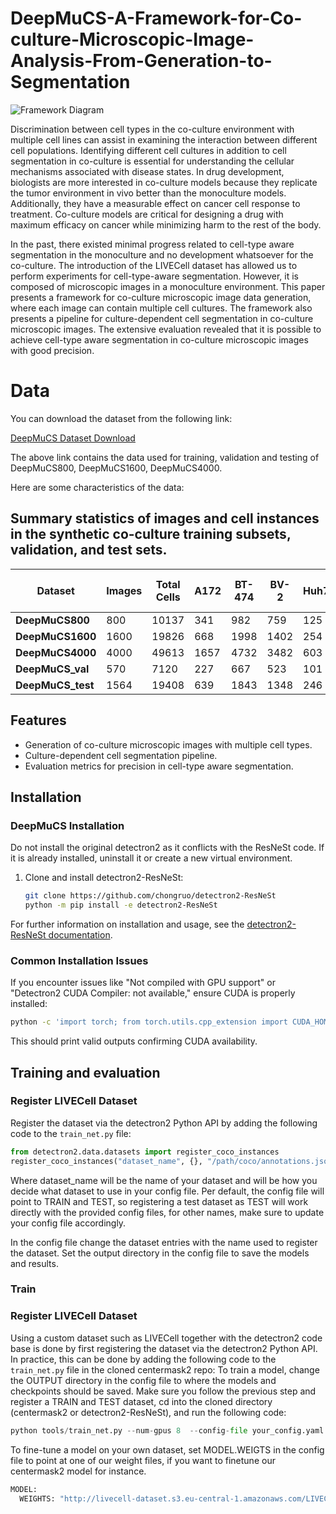 # DeepMuCS-A-Framework-for-Co-culture-Microscopic-Image-Analysis-From-Generation-to-Segmentation

![Framework Diagram](images/framework_diagram.png)

Discrimination between cell types in the co-culture environment with multiple cell lines can assist in examining the interaction between different cell populations. Identifying different cell cultures in addition to cell segmentation in co-culture is essential for understanding the cellular mechanisms associated with disease states. In drug development, biologists are more interested in co-culture models because they replicate the tumor environment in vivo better than the monoculture models. Additionally, they have a measurable effect on cancer cell response to treatment. Co-culture models are critical for designing a drug with maximum efficacy on cancer while minimizing harm to the rest of the body.

In the past, there existed minimal progress related to cell-type aware segmentation in the monoculture and no development whatsoever for the co-culture. The introduction of the LIVECell dataset has allowed us to perform experiments for cell-type-aware segmentation. However, it is composed of microscopic images in a monoculture environment. This paper presents a framework for co-culture microscopic image data generation, where each image can contain multiple cell cultures. The framework also presents a pipeline for culture-dependent cell segmentation in co-culture microscopic images. The extensive evaluation revealed that it is possible to achieve cell-type aware segmentation in co-culture microscopic images with good precision.

# Data

You can download the dataset from the following link:

[DeepMuCS Dataset Download](https://cloud.dfki.de/owncloud/index.php/s/ZRFRjQgmxo8ocqp)

The above link contains the data used for training, validation and testing of DeepMuCS800, DeepMuCS1600, DeepMuCS4000.

Here are some characteristics of the data:

## Summary statistics of images and cell instances in the synthetic co-culture training subsets, validation, and test sets.
| **Dataset**       | **Images** | **Total Cells** | **A172** | **BT-474** | **BV-2** | **Huh7** | **MCF7** | **SH-SY5Y** | **SkBr3** | **SK-OV-3** |
|-------------------|------------|-----------------|----------|------------|----------|----------|----------|-------------|-----------|-------------|
| **DeepMuCS800**   | 800        | 10137           | 341      | 982        | 759      | 125      | 1207     | 3630        | 2926      | 167         |
| **DeepMuCS1600**  | 1600       | 19826           | 668      | 1998       | 1402     | 254      | 2347     | 6984        | 5808      | 365         |
| **DeepMuCS4000**  | 4000       | 49613           | 1657     | 4732       | 3482     | 603      | 6031     | 17772       | 14438     | 898         |
| **DeepMuCS_val**  | 570        | 7120            | 227      | 667        | 523      | 101      | 875      | 2519        | 2092      | 116         |
| **DeepMuCS_test** | 1564       | 19408           | 639      | 1843       | 1348     | 246      | 2388     | 6952        | 5668      | 324         |


## Features

- Generation of co-culture microscopic images with multiple cell types.
- Culture-dependent cell segmentation pipeline.
- Evaluation metrics for precision in cell-type aware segmentation.

## Installation

### DeepMuCS Installation

Do not install the original detectron2 as it conflicts with the ResNeSt code. If it is already installed, uninstall it or create a new virtual environment.

1. Clone and install detectron2-ResNeSt:
    ```bash
    git clone https://github.com/chongruo/detectron2-ResNeSt
    python -m pip install -e detectron2-ResNeSt
    ```

For further information on installation and usage, see the [detectron2-ResNeSt documentation](https://github.com/chongruo/detectron2-ResNeSt).

### Common Installation Issues

If you encounter issues like "Not compiled with GPU support" or "Detectron2 CUDA Compiler: not available," ensure CUDA is properly installed:
```bash
python -c 'import torch; from torch.utils.cpp_extension import CUDA_HOME; print(torch.cuda.is_available(), CUDA_HOME)'
```
This should print valid outputs confirming CUDA availability.

## Training and evaluation

### Register LIVECell Dataset

Register the dataset via the detectron2 Python API by adding the following code to the `train_net.py` file:

```python
from detectron2.data.datasets import register_coco_instances
register_coco_instances("dataset_name", {}, "/path/coco/annotations.json", "path/to/image/dir")
```
Where dataset_name will be the name of your dataset and will be how you decide what dataset to use in your config file. Per default, the config file will point to TRAIN and TEST, so registering a test dataset as TEST will work directly with the provided config files, for other names, make sure to update your config file accordingly.

In the config file change the dataset entries with the name used to register the dataset.
Set the output directory in the config file to save the models and results.
### Train

### Register LIVECell Dataset
Using a custom dataset such as LIVECell together with the detectron2 code base is done by first registering the dataset via the detectron2 Python API. In practice, this can be done by adding the following code to the `train_net.py` file in the cloned centermask2 repo:
To train a model, change the OUTPUT directory in the config file to where the models and checkpoints should be saved. Make sure you follow the previous step and register a TRAIN and TEST dataset, cd into the cloned directory (centermask2 or detectron2-ResNeSt), and run the following code:
```python
python tools/train_net.py --num-gpus 8  --config-file your_config.yaml
```
To fine-tune a model on your own dataset, set MODEL.WEIGTS in the config file to point at one of our weight files, if you want to finetune our centermask2 model for instance.
```bash
MODEL:
  WEIGHTS: "http://livecell-dataset.s3.eu-central-1.amazonaws.com/LIVECell_dataset_2021/models/Anchor_free/ALL/LIVECell_anchor_free_model.pth"
```
